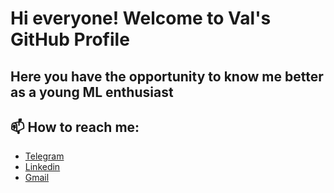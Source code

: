 # Hi everyone! Welcome to Val's GitHub Profile
## Here you have the opportunity to know me better as a young ML enthusiast
## 📫 How to reach me:
  * [Telegram](https://t.me/eu_mentality)
  * [Linkedin](https://www.linkedin.com/in/valentin-mitkinov-046174205/)
  * [Gmail](val.mitkv@gmail.com)

<!--
**EuMentality/EuMentality** is a ✨ _special_ ✨ repository because its `README.md` (this file) appears on your GitHub profile.

Here are some ideas to get you started:

- 🔭 I’m currently working on 
- 🌱 I’m currently learning a lot :D
- 👯 I’m looking to collaborate on ...
- 🤔 I’m looking for help with ...
- 💬 Ask me about ...
- 📫 How to reach me: ...
- 😄 Pronouns: ...
- ⚡ Fun fact: ...
-->
